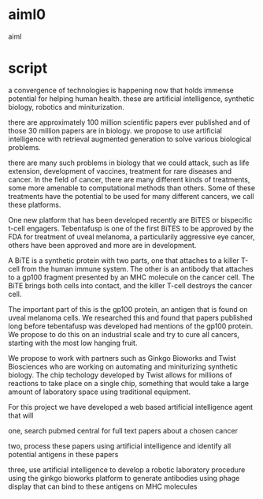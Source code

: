 # aiml0
aiml


# script

a convergence of technologies is happening now that holds
immense potential for helping human health.  these are
artificial intelligence, synthetic biology, robotics
and miniturization.

there are approximately 100 million scientific papers
ever published and of those 30 million papers are in
biology.  we propose to use artificial intelligence
with retrieval augmented generation to solve various
biological problems.

there are many such problems in biology that we could attack,
such as life extension, development of vaccines, treatment
for rare diseases and cancer.  In the field of cancer, there
are many different kinds of treatments, some more amenable
to computational methods than others.  Some of these treatments
have the potential to be used for many different cancers,
we call these platforms.

One new platform that has been developed recently are BiTES or bispecific t-cell
engagers.  Tebentafusp is one of the first BiTES to be approved by the FDA for
treatment of uveal melanoma, a particularily aggressive eye cancer, others have
been approved and more are in development.

A BiTE is a synthetic protein with two parts, one that attaches to a killer
T-cell from the human immune system.  The other is an antibody that attaches
to a gp100 fragment presented by an MHC molecule on the cancer cell.  The
BiTE brings both cells into contact, and the killer T-cell destroys the
cancer cell.

The important part of this is the gp100 protein, an antigen that is found
on uveal melanoma cells.  We researched this and found that papers published
long before tebentafusp was developed had mentions of the gp100 protein.  We
propose to do this on an industrial scale and try to cure all cancers, starting
with the most low hanging fruit.

We propose to work with partners such as Ginkgo Bioworks and Twist Biosciences
who are working on automating and miniturizing synthetic biology.  The chip
techology developed by Twist allows for millions of reactions to take place
on a single chip, something that would take a large amount of laboratory
space using traditional equipment.

For this project we have developed a web based artificial intelligence agent that will

one, search pubmed central for full text papers about a chosen cancer

two, process these papers using artificial intelligence and identify all
potential antigens in these papers

three, use artificial intelligence to develop a robotic laboratory procedure using the ginkgo bioworks platform to generate antibodies using phage display that can bind to these
antigens on MHC molecules







